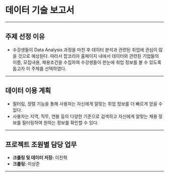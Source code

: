# 데이터 기술 보고서

---

## 주제 선정 이유

- 수강생들이 Data Analysis 과정을 마친 후 데이터 분석과 관련된 취업에 관심이 많을 것으로 예상된다. 따라서 잡코리아 홈페이지 내에서 데이터와 관련된 기업들의 이름, 모집내용, 채용조건을 수집하여 수강생들이 한눈에 취업 정보를 볼 수 있도록 돕고자 이 주제를 선택하였다.

---

## 데이터 이용 계획

- 필터링, 정렬 기능을 통해 사용자는 자신에게 알맞는 취업 정보를 더 빠르게 얻을 수 있다.
- 사용자는 지역, 직무, 연봉 등의 다양한 기준으로 검색하고 자신에게 알맞는 채용 정보를 필터링하여 원하는 정보를 확인할 수 있다.

---

## 프로젝트 조원별 담당 업무

- **크롤링 및 데이터 저장:** 이찬혁
- **크롤링:** 이상준

---
